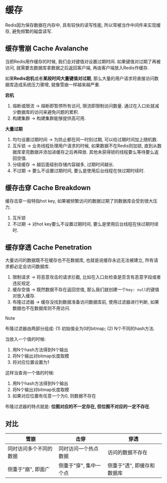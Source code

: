 # 缓存

Redis因为保存数据在内存中, 具有较快的读写性能, 所以常被当作中间件来实现缓存, 避免频繁的磁盘读写.

## 缓存雪崩 Cache Avalanche

当把Redis用作缓存的时候, 我们会对键值对设置过期时间. 如果键值对过期了再被访问, 就需要去数据库拿数据之后返回客户端, 再由客户端放入Redis作缓存.

如果**Redis宕机**或者**某段时间大量键值对过期**, 那么大量的用户请求将直接访问数据库造成系统压力骤增, 就像雪崩一样越来越严重.

**宕机**

1. 熔断或限流 &rarr; 熔断即暂停所有访问, 限流即限制访问数量. 通过在入口处就减少数据库的访问来避免问题的累积.
2. 构建集群 &rarr; 构建集群能够提供高可用.

**大量过期**

1. 均匀设置过期时间 &rarr; 为防止都在同一时刻过期, 可以给过期时间加上随机数.
2. 互斥锁 &rarr; 业务线程处理用户请求的时候, 如果数据不在Redis则加锁, 直到从数据库拿完数据并添加进缓存之后再释放. 其他未获得锁的线程要么等待要么返回空值.
3. 分级缓存 &rarr; 越后面级别存储内容越多, 过期时间越长.
4. 不过期 &rarr; 要么不设置过期时间, 要么是使用后台线程在快过期时续时.



## 缓存击穿 Cache Breakdown

缓存击穿一般特指hot key, 如果被频繁访问的数据过期了则数据库会受到很大压力.

1. 互斥锁
2. 不过期 &rarr; 对hot key要么不设置过期时间, 要么是使用后台线程在快过期时续时.

## 缓存穿透 Cache Penetration

大量访问的数据既不在缓存也不在数据库, 也就是说缓存永远无法被建立, 所有请求都必定会访问数据库.

1. 限制请求 &rarr; 将恶意攻击的请求拦截, 比如在入口处检查是否含有恶意字段或者违反规定.
2. 缓存空值 &rarr; 既然数据不存在返回空值, 那么我们就创建一个`key: null`的键值对放入缓存.
3. 布隆过滤器 &rarr; 缓存没找到数据准备访问数据库前, 使用过滤器进行判断, 如果数据也不在数据库则不用访问.

> [!NOTE]
> 布隆过滤器由两部分组成: (1) 初始值全为0的bitmap; (2) N个不同的hash方法.
>
> 当放入一个值的时候:
> 1. 用N个hash方法得到N个输出
> 2. 将N个输出对bitmap长度取模
> 3. 将对应位置设置为1
>
> 这样当查询一个值的时候:
> 1. 用N个hash方法得到N个输出
> 2. 将N个输出对bitmap长度取模
> 3. 如果对应位置有任意一个为0, 则数据不存在
>
> 布隆过滤器的特点就是: **位图对应的不一定存在, 但位图不对应的一定不存在**.

## 对比
|雪崩|击穿|穿透|
|---|---|---|
|同时访问多个不同的数据|同时访问一个热点数据|访问的数据不存在|
|侧重于"崩", 即面广|侧重于"穿", 集中一个点|侧重于"透", 即缓存和数据库|
